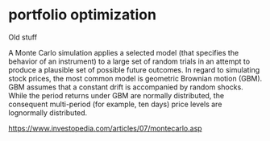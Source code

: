 

# portfolio optimization 

<p>Old stuff</p>


<p> A Monte Carlo simulation applies a selected model (that specifies the behavior of an instrument) to a large set of random trials in an attempt to produce a plausible set of possible future outcomes. In regard to simulating stock prices, the most common model is geometric Brownian motion (GBM). GBM assumes that a constant drift is accompanied by random shocks. While the period returns under GBM are normally distributed, the consequent multi-period (for example, ten days) price levels are lognormally distributed. </p>


https://www.investopedia.com/articles/07/montecarlo.asp
